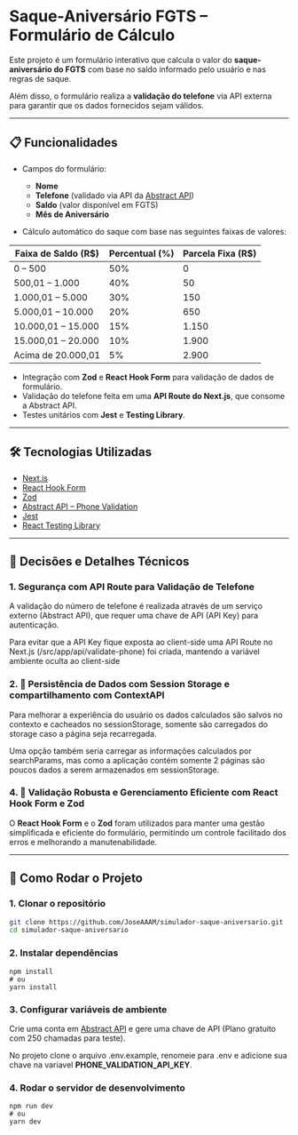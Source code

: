 # Saque-Aniversário FGTS – Formulário de Cálculo

Este projeto é um formulário interativo que calcula o valor do **saque-aniversário do FGTS** com base no saldo informado pelo usuário e nas regras de saque.

Além disso, o formulário realiza a **validação do telefone** via API externa para garantir que os dados fornecidos sejam válidos.

---

## 📋 Funcionalidades

- Campos do formulário:

  - **Nome**
  - **Telefone** (validado via API da [Abstract API](https://www.abstractapi.com/api/phone-validation-api))
  - **Saldo** (valor disponível em FGTS)
  - **Mês de Aniversário**

- Cálculo automático do saque com base nas seguintes faixas de valores:

| Faixa de Saldo (R$) | Percentual (%) | Parcela Fixa (R$) |
| ------------------- | -------------- | ----------------- |
| 0 – 500             | 50%            | 0                 |
| 500,01 – 1.000      | 40%            | 50                |
| 1.000,01 – 5.000    | 30%            | 150               |
| 5.000,01 – 10.000   | 20%            | 650               |
| 10.000,01 – 15.000  | 15%            | 1.150             |
| 15.000,01 – 20.000  | 10%            | 1.900             |
| Acima de 20.000,01  | 5%             | 2.900             |

- Integração com **Zod** e **React Hook Form** para validação de dados de formulário.
- Validação do telefone feita em uma **API Route do Next.js**, que consome a Abstract API.
- Testes unitários com **Jest** e **Testing Library**.

---

## 🛠️ Tecnologias Utilizadas

- [Next.js](https://nextjs.org/)
- [React Hook Form](https://react-hook-form.com/)
- [Zod](https://zod.dev/)
- [Abstract API – Phone Validation](https://www.abstractapi.com/api/phone-validation-api)
- [Jest](https://jestjs.io/)
- [React Testing Library](https://testing-library.com/docs/react-testing-library/intro/)

---

## 🧠 Decisões e Detalhes Técnicos

### 1. Segurança com API Route para Validação de Telefone

A validação do número de telefone é realizada através de um serviço externo (Abstract API), que requer uma chave de API (API Key) para autenticação.

Para evitar que a API Key fique exposta ao client-side uma API Route no Next.js (/src/app/api/validate-phone) foi criada, mantendo a variável ambiente oculta ao client-side

### 2. 💾 Persistência de Dados com Session Storage e compartilhamento com ContextAPI

Para melhorar a experiência do usuário os dados calculados são salvos no contexto e cacheados no sessionStorage, somente são carregados do storage caso a página seja recarregada.

Uma opção também seria carregar as informações calculados por searchParams, mas como a aplicação contém somente 2 páginas são poucos dados a serem armazenados em sessionStorage.

### 4. 🚀 Validação Robusta e Gerenciamento Eficiente com React Hook Form e Zod

O **React Hook Form** e o **Zod** foram utilizados para manter uma gestão simplificada e eficiente do formulário, permitindo um controle facilitado dos erros e melhorando a manutenabilidade.

---

## 🚀 Como Rodar o Projeto

### 1. Clonar o repositório

```bash
git clone https://github.com/JoseAAAM/simulador-saque-aniversario.git
cd simulador-saque-aniversario
```

### 2. Instalar dependências

```
npm install
# ou
yarn install
```

### 3. Configurar variáveis de ambiente

Crie uma conta em [Abstract API](https://www.abstractapi.com/api/phone-validation-api) e gere uma chave de API (Plano gratuito com 250 chamadas para teste).

No projeto clone o arquivo .env.example, renomeie para .env e adicione sua chave na variavel **PHONE_VALIDATION_API_KEY**.

### 4. Rodar o servidor de desenvolvimento

```
npm run dev
# ou
yarn dev
```
